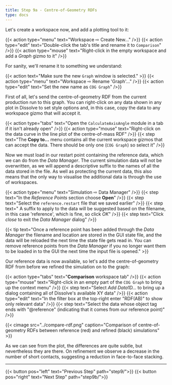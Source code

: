 ```yaml
---
title: Step 9a - Centre-of-Geometry RDFs
type: docs
---
```



Let's create a workspace now, and add a plotting tool to it:

{{< action type="menu" text="Workspace &#8680; Create New..." />}}
{{< action type="edit" text="Double-click the tab's title and rename it to `Comparison`" />}}
{{< action type="mouse" text="Right-click in the empty workspace and add a _Graph_ gizmo to it" />}}

For sanity, we'll rename it to something we understand:

{{< action text="Make sure the new `Graph` window is selected." >}}
{{< action type="menu" text="Workspace &#8680; Rename 'Graph'..." />}}
{{< action type="edit" text="Set the new name as `COG Graph`" />}}


First of all, let's send the centre-of-geometry RDF from the current production run to this graph. You can right-click on any data shown in any plot in Dissolve to set style options and, in this case, copy the data to any workspace gizmo that will accept it.

{{< action type="tabs" text="Open the `CalculateAxisAngle` module in a tab if it isn't already open" />}}
{{< action type="mouse" text="Right-click on the data curve in the line plot of the centre-of-mass RDF" />}}
{{< step text="The **Copy to...** menu contains all the current workspace gizmos that can accept the data. There should be only one (`COG Graph`) so select it" />}}


Now we must load in our restart point containing the reference data, which we can do from the _Data Manager_. The current simulation data will not be overwritten, as we will append a descriptive suffix to the names of all the data stored in the file. As well as protecting the current data, this also means that the only way to visualise the additional data is through the use of workspaces.

{{< action type="menu" text="Simulation &#8680; Data Manager" />}}
{{< step text="In the _Reference Points_ section choose **Open**" />}}
{{< step text="Select the `reference.restart` file that we saved earlier" />}}
{{< step text=" A suffix to apply to the data will be suggested based on the filename, in this case 'reference', which is fine, so click _OK_" />}}
{{< step text="Click _close_ to exit the _Data Manager_ dialog" />}}

{{< tip text="Once a reference point has been added through the _Data Manager_ the filename and location are stored in the GUI state file, and the data will be reloaded the next time the state file gets read in. You can remove reference points from the _Data Manager_ if you no longer want them to be loaded in to the GUI the next time the input file is opened." >}}


Our reference data is now available, so let's add the centre-of-geometry RDF from before we refined the simulation on to the graph:

{{< action type="tabs" text="**Comparison** workspace tab" />}}
{{< action type="mouse" text="Right-click in an empty part of the `COG Graph` to bring up the context menu" />}}
{{< step text="Select _Add Data1D..._ to bring up a dialog containing all of Dissolve's available XY data" />}}
{{< action type="edit" text="In the filter box at the top-right enter \"RDF(AB)\" to show only relevant data" />}}
{{< step text="Select the data whose object tag ends with \"@reference\" (indicating that it comes from our reference point)" />}}


{{< cimage src="../compare-rdf.png" caption="Comparison of centre-of-geometry RDFs between reference (red) and refined (black) simulations" >}}

As we can see from the plot, the differences are quite subtle, but nevertheless they are there. On refinement we observe a decrease in the number of short contacts, suggesting a reduction in face-to-face stacking.

* * *
{{< button pos="left" text="Previous Step" path="step9/">}}
{{< button pos="right" text="Next Step" path="step9b/">}}
